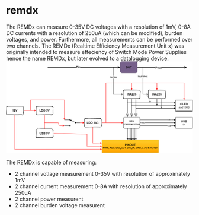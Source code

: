 # remdx
The REMDx can measure 0-35V DC voltages with a resolution of 1mV, 0-8A DC currents with a resolution of 250uA (which can be modified), burden voltages, and power. Furthermore, all measurements can be performed over two channels.
The REMDx (Realtime Efficiency Measurement Unit x) was originally intended to measure effeciency of Switch Mode Power Supplies hence the name REMDx, but later evolved to a datalogging device.
![Block diagram](concept_white.png)

The REMDx is capable of measuring:
- 2 channel votlage measurement 0-35V with resolution of approximately 1mV
- 2 channel current measurement 0-8A  with resolution of approximately 250uA
- 2 channel power measurent
- 2 channel burden voltage measurent


